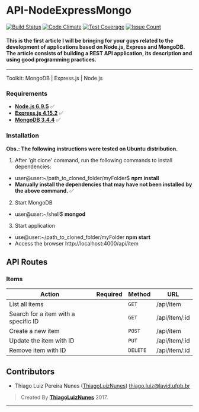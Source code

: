 # API-NodeExpressMongo

[![Build Status](https://travis-ci.org/ThiagoLuizNunes/API-NodeExpressMongo.svg?branch=master)](https://travis-ci.org/ThiagoLuizNunes/API-NodeExpressMongo)
[![Code Climate](https://codeclimate.com/github/ThiagoLuizNunes/API-NodeExpressMongo/badges/gpa.svg)](https://codeclimate.com/github/ThiagoLuizNunes/API-NodeExpressMongo)
[![Test Coverage](https://codeclimate.com/github/ThiagoLuizNunes/API-NodeExpressMongo/badges/coverage.svg)](https://codeclimate.com/repos/59872c9e6fac1f0266000040/settings/test_reporter)
[![Issue Count](https://codeclimate.com/github/ThiagoLuizNunes/API-NodeExpressMongo/badges/issue_count.svg)](https://codeclimate.com/github/ThiagoLuizNunes/API-NodeExpressMongo/issues)

#### This is the first article I will be bringing for your guys related to the development of applications based on Node.js, Express and MongoDB. The article consists of building a REST API application, its description and using good programming practices.
---

Toolkit: MongoDB | Express.js | Node.js

### Requirements ###

* **[Node.js 6.9.5](http://nodejs.org/en/)** :white_check_mark:
* **[Express.js 4.15.2](http://expressjs.com/)** :white_check_mark:
* **[MongoDB 3.4.4](https://www.mongodb.com/)** :white_check_mark:

### Installation ###

**Obs.: The following instructions were tested on Ubuntu distribution.**

1. After 'git clone' command, run the following commands to install dependencies:
  - user@user:~/path_to_cloned_folder/myFolder$ **npm install**
  - **Manually install the dependencies that may have not been installed by the above command.** :white_check_mark:

2. Start MongoDB
  - user@user:~/shell$ **mongod**

3. Start application
  - use@user:~/path_to_cloned_folder/myFolder **npm start**
  - Access the browser http://localhost:4000/api/item
  
  ## API Routes ##

### Items ###
|   Action                                  | Required          | Method    | URL
| ------------------------------------------|-------------------|-----------|-----------------------------------------------------
|   List all items                        |                   |  `GET`   | /api/item
|   Search for a item with a specific ID  |                   |  `GET`    | /api/item/:id
|   Create a new item                     |                   |  `POST`   | /api/item
|   Update the item with ID               |                   |  `PUT`   | /api/item/:id
|   Remove item with ID                   |                   |  `DELETE`   | /api/item/:id

## Contributors

* Thiago Luiz Pereira Nunes ([ThiagoLuizNunes](https://github.com/ThiagoLuizNunes)) thiago.luiz@lavid.ufpb.br

>Created By **[ThiagoLuizNunes](https://www.linkedin.com/in/thiago-luiz-507483112/)** 2017.

---
